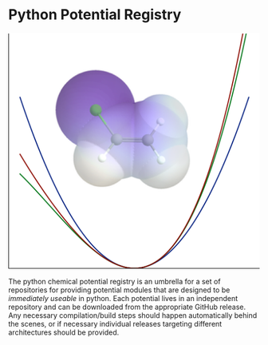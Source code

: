 # Python Potential Registry

![registry logo](icon.png)

The python chemical potential registry is an umbrella for a set of repositories for providing potential modules that are designed to be _immediately useable_ in python.
Each potential lives in an independent repository and can be downloaded from the appropriate GitHub release.
Any necessary compilation/build steps should happen automatically behind the scenes, or if necessary individual releases targeting different architectures should be provided.